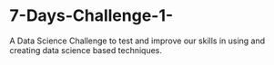 # 7-Days-Challenge-1-
A Data Science Challenge to test and improve our skills in using and creating data science based techniques.
